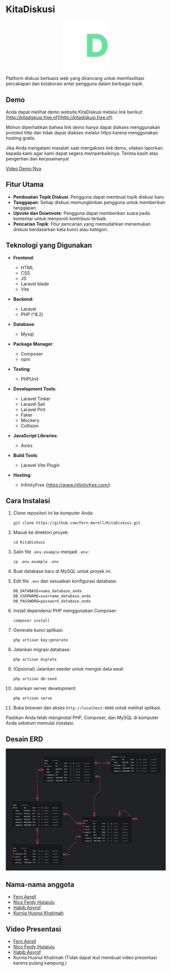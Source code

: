 # KitaDiskusi

<p align="center">
    <img src="rancangan/design/logo/kitadiskusi_logo.png" alt="icon" width=150">
</p>

Platform diskusi berbasis web yang dirancang untuk memfasilitasi percakapan dan kolaborasi antar pengguna dalam berbagai topik.

## Demo
Anda dapat melihat demo website KitaDiskusi melalui link berikut: [http://kitadiskusi.free.nf](http://kitadiskusi.free.nf)

Mohon diperhatikan bahwa link demo hanya dapat diakses menggunakan protokol http dan tidak dapat diakses melalui https karena menggunakan hosting gratis.

Jika Anda mengalami masalah saat mengakses link demo, silakan laporkan kepada kami agar kami dapat segera memperbaikinya. Terima kasih atas pengertian dan kerjasamanya!

[Video Demo Nya](https://drive.google.com/file/d/1XvYjGuIFWPqxQwkfGajP_WsuHygHgo62/view?usp=sharing)

## Fitur Utama

- **Pembuatan Topik Diskusi**: Pengguna dapat membuat topik diskusi baru
- **Tanggapan**: Setiap diskusi memungkinkan pengguna untuk memberikan tanggapan.
- **Upvote dan Downvote**: Pengguna dapat memberikan suara pada komentar untuk menyoroti kontribusi terbaik.
- **Pencarian Topik**: Fitur pencarian yang memudahkan menemukan diskusi berdasarkan kata kunci atau kategori.

## Teknologi yang Digunakan
- **Frontend**:
    - HTML
    - CSS
    - JS
    - Laravel blade
    - Vite

- **Backend**:
    - Laravel
    - PHP (^8.2)

- **Database**: 
    - Mysql

- **Package Manager**:
    - Composer
    - npm

- **Testing**:
    - PHPUnit

- **Development Tools**:
    - Laravel Tinker
    - Laravel Sail
    - Laravel Pint
    - Faker
    - Mockery
    - Collision

- **JavaScript Libraries**:
    - Axios

- **Build Tools**:
    - Laravel Vite Plugin

- **Hosting**: 
    - InfinityFree (https://www.infinityfree.com/)
    
## Cara Instalasi

1. Clone repositori ini ke komputer Anda:
   
   ```
   git clone https://github.com/Fern-Aerell/KitaDiskusi.git
   ```

2. Masuk ke direktori proyek:
   
   ```
   cd KitaDiskusi
   ```


3. Salin file `.env.example` menjadi `.env`:
   
   ```
   cp .env.example .env
   ```

4. Buat database baru di MySQL untuk proyek ini.

5. Edit file `.env` dan sesuaikan konfigurasi database:
   
   ```
   DB_DATABASE=nama_database_anda
   DB_USERNAME=username_database_anda
   DB_PASSWORD=password_database_anda
   ```

6. Install dependensi PHP menggunakan Composer:
   
   ```
   composer install
   ```

7. Generate kunci aplikasi:
   
   ```
   php artisan key:generate
   ```
   

8. Jalankan migrasi database:
   
   ```
   php artisan migrate
   ```

9. (Opsional) Jalankan seeder untuk mengisi data awal:
   
   ```
   php artisan db:seed
   ```
   

10. Jalankan server development:
    
    ```
    php artisan serve
    ```

11. Buka browser dan akses `http://localhost:8000` untuk melihat aplikasi.

Pastikan Anda telah menginstal PHP, Composer, dan MySQL di komputer Anda sebelum memulai instalasi.

## Desain ERD

![Gambar ERD](rancangan/database.png)

## Nama-nama anggota

- [Fern Aerell](https://github.com/Fern-Aerell)
- [Nico Ferdy Hutajulu](https://github.com/NewX-Team)
- [Habib Asyrof](https://github.com/HabibAsyrof)
- [Kurnia Husnul Khatimah](https://github.com/kurniaaa01)

## Video Presentasi

- [Fern Aerell](https://drive.google.com/drive/folders/1nCuFe8QF-wcDBUvW0B3ScOw61Jegv2sQ?usp=sharing)
- [Nico Ferdy Hutajulu](https://drive.google.com/drive/folders/1nCuFe8QF-wcDBUvW0B3ScOw61Jegv2sQ?usp=sharing)
- [Habib Asyrof](https://drive.google.com/drive/folders/1nCuFe8QF-wcDBUvW0B3ScOw61Jegv2sQ?usp=sharing)
- Kurnia Husnul Khatimah (Tidak dapat ikut membuat video presentasi karena pulang kampung.)
